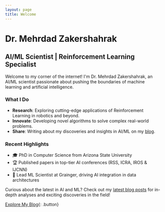 ```yaml
---
layout: page
title: Welcome
---
```


# Dr. Mehrdad Zakershahrak

## AI/ML Scientist | Reinforcement Learning Specialist

Welcome to my corner of the internet! I'm Dr. Mehrdad Zakershahrak, an AI/ML scientist passionate about pushing the boundaries of machine learning and artificial intelligence.

### What I Do

- **Research**: Exploring cutting-edge applications of Reinforcement Learning in robotics and beyond.
- **Innovate**: Developing novel algorithms to solve complex real-world problems.
- **Share**: Writing about my discoveries and insights in AI/ML on my [blog](/blog).

### Recent Highlights

- 🎓 PhD in Computer Science from Arizona State University
- 🏆 Published papers in top-tier AI conferences (RSS, ICRA, IROS & IJCNN)
- 💼 Lead ML Scientist at Grainger, driving AI integration in data architectures

Curious about the latest in AI and ML? Check out my [latest blog posts](/blog) for in-depth analyses and exciting discoveries in the field!

[Explore My Blog](/blog){: .button}